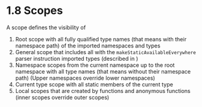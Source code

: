 # 1.8 Scopes

A scope defines the visibility of 

1. Root scope with all fully qualified type names (that means with their namespace path) of the imported namespaces and types
2. General scope that includes all with the `makeStaticAvailableEverywhere` parser instruction imported types (described in [](1-4-Parser-Instructions.md#1-4-3-make-static-function-property-accessible-everywhere))
3. Namespace scopes from the current namespace up to the root namespace with all type names (that means without their namespace path) (Upper namespaces override lower namespaces)
4. Current type scope with all static members of the current type
5. Local scopes that are created by functions and anonymous functions (inner scopes override outer scopes)
